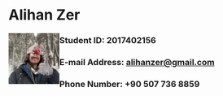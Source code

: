 # Alihan Zer

<img src="pp.jpg" alt="Alihan Zer" width="100" style="float: left"/>



### Student ID: 2017402156

### E-mail Address: alihanzer@gmail.com

### Phone Number: +90 507 736 8859
